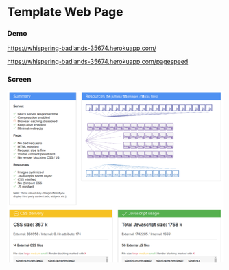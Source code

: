 # Template Web Page

### Demo
https://whispering-badlands-35674.herokuapp.com/

https://whispering-badlands-35674.herokuapp.com/pagespeed

### Screen
![Alt text](/screenshot.png?raw=true "Screen")